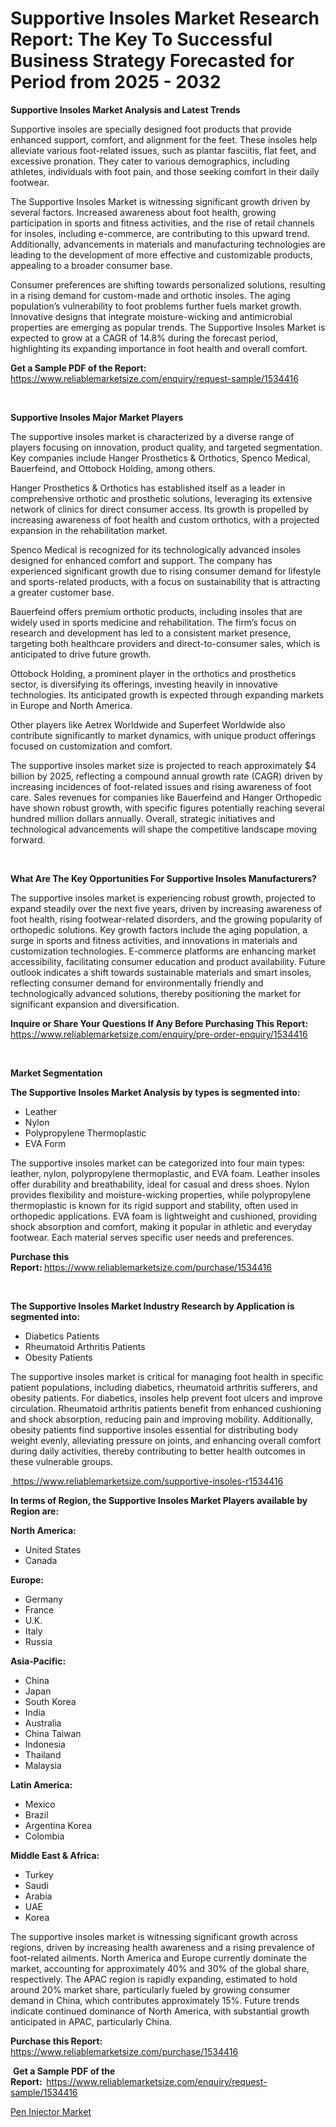<p><h1>Supportive Insoles Market Research Report: The Key To Successful Business Strategy Forecasted for Period from 2025 - 2032</h1></p><p><strong>Supportive Insoles Market Analysis and Latest Trends</strong></p>
<p><p>Supportive insoles are specially designed foot products that provide enhanced support, comfort, and alignment for the feet. These insoles help alleviate various foot-related issues, such as plantar fasciitis, flat feet, and excessive pronation. They cater to various demographics, including athletes, individuals with foot pain, and those seeking comfort in their daily footwear.</p><p>The Supportive Insoles Market is witnessing significant growth driven by several factors. Increased awareness about foot health, growing participation in sports and fitness activities, and the rise of retail channels for insoles, including e-commerce, are contributing to this upward trend. Additionally, advancements in materials and manufacturing technologies are leading to the development of more effective and customizable products, appealing to a broader consumer base.</p><p>Consumer preferences are shifting towards personalized solutions, resulting in a rising demand for custom-made and orthotic insoles. The aging population’s vulnerability to foot problems further fuels market growth. Innovative designs that integrate moisture-wicking and antimicrobial properties are emerging as popular trends. The Supportive Insoles Market is expected to grow at a CAGR of 14.8% during the forecast period, highlighting its expanding importance in foot health and overall comfort.</p></p>
<p><strong>Get a Sample PDF of the Report:&nbsp;</strong> <a href="https://www.reliablemarketsize.com/enquiry/request-sample/1534416?utm_campaign=2315&utm_medium=2&utm_source=Github&utm_content=ia&utm_term=03032025&utm_id=supportive-insoles">https://www.reliablemarketsize.com/enquiry/request-sample/1534416</a></p>
<p>&nbsp;</p>
<p><strong>Supportive Insoles Major Market Players</strong></p>
<p><p>The supportive insoles market is characterized by a diverse range of players focusing on innovation, product quality, and targeted segmentation. Key companies include Hanger Prosthetics & Orthotics, Spenco Medical, Bauerfeind, and Ottobock Holding, among others.</p><p>Hanger Prosthetics & Orthotics has established itself as a leader in comprehensive orthotic and prosthetic solutions, leveraging its extensive network of clinics for direct consumer access. Its growth is propelled by increasing awareness of foot health and custom orthotics, with a projected expansion in the rehabilitation market.</p><p>Spenco Medical is recognized for its technologically advanced insoles designed for enhanced comfort and support. The company has experienced significant growth due to rising consumer demand for lifestyle and sports-related products, with a focus on sustainability that is attracting a greater customer base.</p><p>Bauerfeind offers premium orthotic products, including insoles that are widely used in sports medicine and rehabilitation. The firm’s focus on research and development has led to a consistent market presence, targeting both healthcare providers and direct-to-consumer sales, which is anticipated to drive future growth.</p><p>Ottobock Holding, a prominent player in the orthotics and prosthetics sector, is diversifying its offerings, investing heavily in innovative technologies. Its anticipated growth is expected through expanding markets in Europe and North America.</p><p>Other players like Aetrex Worldwide and Superfeet Worldwide also contribute significantly to market dynamics, with unique product offerings focused on customization and comfort.</p><p>The supportive insoles market size is projected to reach approximately $4 billion by 2025, reflecting a compound annual growth rate (CAGR) driven by increasing incidences of foot-related issues and rising awareness of foot care. Sales revenues for companies like Bauerfeind and Hanger Orthopedic have shown robust growth, with specific figures potentially reaching several hundred million dollars annually. Overall, strategic initiatives and technological advancements will shape the competitive landscape moving forward.</p></p>
<p>&nbsp;</p>
<p><strong>What Are The Key Opportunities For Supportive Insoles Manufacturers?</strong></p>
<p><p>The supportive insoles market is experiencing robust growth, projected to expand steadily over the next five years, driven by increasing awareness of foot health, rising footwear-related disorders, and the growing popularity of orthopedic solutions. Key growth factors include the aging population, a surge in sports and fitness activities, and innovations in materials and customization technologies. E-commerce platforms are enhancing market accessibility, facilitating consumer education and product availability. Future outlook indicates a shift towards sustainable materials and smart insoles, reflecting consumer demand for environmentally friendly and technologically advanced solutions, thereby positioning the market for significant expansion and diversification.</p></p>
<p><strong>Inquire or Share Your Questions If Any Before Purchasing This Report:</strong> <a href="https://www.reliablemarketsize.com/enquiry/pre-order-enquiry/1534416?utm_campaign=2315&utm_medium=2&utm_source=Github&utm_content=ia&utm_term=03032025&utm_id=supportive-insoles">https://www.reliablemarketsize.com/enquiry/pre-order-enquiry/1534416</a></p>
<p>&nbsp;</p>
<p><strong>Market Segmentation</strong></p>
<p><strong>The Supportive Insoles Market Analysis by types is segmented into:</strong></p>
<p><ul><li>Leather</li><li>Nylon</li><li>Polypropylene Thermoplastic</li><li>EVA Form</li></ul></p>
<p><p>The supportive insoles market can be categorized into four main types: leather, nylon, polypropylene thermoplastic, and EVA foam. Leather insoles offer durability and breathability, ideal for casual and dress shoes. Nylon provides flexibility and moisture-wicking properties, while polypropylene thermoplastic is known for its rigid support and stability, often used in orthopedic applications. EVA foam is lightweight and cushioned, providing shock absorption and comfort, making it popular in athletic and everyday footwear. Each material serves specific user needs and preferences.</p></p>
<p><strong>Purchase this Report:&nbsp;</strong><a href="https://www.reliablemarketsize.com/purchase/1534416?utm_campaign=2315&utm_medium=2&utm_source=Github&utm_content=ia&utm_term=03032025&utm_id=supportive-insoles">https://www.reliablemarketsize.com/purchase/1534416</a></p>
<p>&nbsp;</p>
<p><strong>The Supportive Insoles Market Industry Research by Application is segmented into:</strong></p>
<p><ul><li>Diabetics Patients</li><li>Rheumatoid Arthritis Patients</li><li>Obesity Patients</li></ul></p>
<p><p>The supportive insoles market is critical for managing foot health in specific patient populations, including diabetics, rheumatoid arthritis sufferers, and obesity patients. For diabetics, insoles help prevent foot ulcers and improve circulation. Rheumatoid arthritis patients benefit from enhanced cushioning and shock absorption, reducing pain and improving mobility. Additionally, obesity patients find supportive insoles essential for distributing body weight evenly, alleviating pressure on joints, and enhancing overall comfort during daily activities, thereby contributing to better health outcomes in these vulnerable groups.</p></p>
<p><a href="https://www.reliablemarketsize.com/supportive-insoles-r1534416?utm_campaign=2315&utm_medium=2&utm_source=Github&utm_content=ia&utm_term=03032025&utm_id=supportive-insoles">&nbsp;https://www.reliablemarketsize.com/supportive-insoles-r1534416</a></p>
<p><strong>In terms of Region, the Supportive Insoles Market Players available by Region are:</strong></p>
<p>
    <p> <strong> North America: </strong>
        <ul>
            <li>United States</li>
            <li>Canada</li>
        </ul>
        </p> 
    <p> <strong> Europe: </strong>
        <ul>
            <li>Germany</li>
            <li>France</li>
            <li>U.K.</li>
            <li>Italy</li>
            <li>Russia</li>
        </ul>
        </p> 
    <p> <strong> Asia-Pacific: </strong>
        <ul>
            <li>China</li>
            <li>Japan</li>
            <li>South Korea</li>
            <li>India</li>
            <li>Australia</li>
            <li>China Taiwan</li>
            <li>Indonesia</li>
            <li>Thailand</li>
            <li>Malaysia</li>
        </ul>
        </p> 
    <p> <strong> Latin America: </strong>
        <ul>
            <li>Mexico</li>
            <li>Brazil</li>
            <li>Argentina Korea</li>
            <li>Colombia</li>
        </ul>
        </p> 
    <p> <strong> Middle East & Africa: </strong>
        <ul>
            <li>Turkey</li>
            <li>Saudi</li>
            <li>Arabia</li>
            <li>UAE</li>
            <li>Korea</li>
        </ul>
    </p>
    </p>
<p><p>The supportive insoles market is witnessing significant growth across regions, driven by increasing health awareness and a rising prevalence of foot-related ailments. North America and Europe currently dominate the market, accounting for approximately 40% and 30% of the global share, respectively. The APAC region is rapidly expanding, estimated to hold around 20% market share, particularly fueled by growing consumer demand in China, which contributes approximately 15%. Future trends indicate continued dominance of North America, with substantial growth anticipated in APAC, particularly China.</p></p>
<p><strong>Purchase this Report: </strong><a href="https://www.reliablemarketsize.com/purchase/1534416?utm_campaign=2315&utm_medium=2&utm_source=Github&utm_content=ia&utm_term=03032025&utm_id=supportive-insoles">https://www.reliablemarketsize.com/purchase/1534416</a></p>
<p>&nbsp;<strong>Get a Sample PDF of the Report:&nbsp;&nbsp;</strong><a href="https://www.reliablemarketsize.com/enquiry/request-sample/1534416?utm_campaign=2315&utm_medium=2&utm_source=Github&utm_content=ia&utm_term=03032025&utm_id=supportive-insoles">https://www.reliablemarketsize.com/enquiry/request-sample/1534416</a></p>
<p><strong></strong></p>
<p><p><a href="https://github.com/zhininzacher/Market-Research-Report-List-1/blob/main/pen-injector-market.md?utm_campaign=2315&utm_medium=2&utm_source=Github&utm_content=ia&utm_term=03032025&utm_id=supportive-insoles">Pen Injector Market</a></p></p>